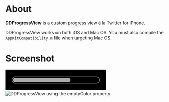 About
=====

**DDProgressView** is a custom progress view à la Twitter for iPhone.

DDProgressView works on both iOS and Mac OS. You must also compile the `AppKitCompatibility.m` file when targeting Mac OS.

Screenshot
==========

![Gray on Black DDProgressView](https://github.com/0xced/DDProgressView/raw/master/Screenshot.png)
![DDProgressView using the emptyColor property](https://github.com/0xced/DDProgressView/raw/master/Screenshot2.png)
